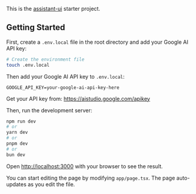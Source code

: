 This is the [assistant-ui](https://github.com/Yonom/assistant-ui) starter project.

## Getting Started

First, create a `.env.local` file in the root directory and add your Google AI API key:

```bash
# Create the environment file
touch .env.local
```

Then add your Google AI API key to `.env.local`:

```
GOOGLE_API_KEY=your-google-ai-api-key-here
```

Get your API key from: https://aistudio.google.com/apikey

Then, run the development server:

```bash
npm run dev
# or
yarn dev
# or
pnpm dev
# or
bun dev
```

Open [http://localhost:3000](http://localhost:3000) with your browser to see the result.

You can start editing the page by modifying `app/page.tsx`. The page auto-updates as you edit the file.
